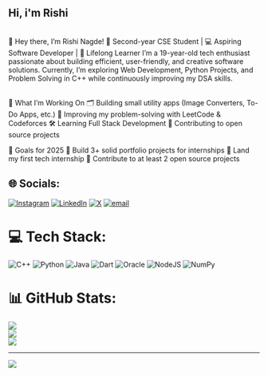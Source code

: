 ## Hi, i'm Rishi

<br> 👋 Hey there, I’m Rishi Nagde!
🚀 Second-year CSE Student | 💻 Aspiring Software Developer | 🌱 Lifelong Learner
I’m a 19-year-old tech enthusiast passionate about building efficient, user-friendly, and creative software solutions.
Currently, I’m exploring Web Development, Python Projects, and Problem Solving in C++ while continuously improving my DSA skills. </br>


<br> 📌 What I’m Working On
🗂 Building small utility apps (Image Converters, To-Do Apps, etc.)
🌱 Improving my problem-solving with LeetCode & Codeforces
🛠 Learning Full Stack Development
🤝 Contributing to open source projects

🎯 Goals for 2025
🔹 Build 3+ solid portfolio projects for internships
🔹 Land my first tech internship
🔹 Contribute to at least 2 open source projects </br>



## 🌐 Socials:
[![Instagram](https://img.shields.io/badge/Instagram-%23E4405F.svg?logo=Instagram&logoColor=white)](https://instagram.com/https://www.instagram.com/ri8shi._/) [![LinkedIn](https://img.shields.io/badge/LinkedIn-%230077B5.svg?logo=linkedin&logoColor=white)](https://linkedin.com/in/https://www.linkedin.com/in/rishi-nagde-a92800325/) [![X](https://img.shields.io/badge/X-black.svg?logo=X&logoColor=white)](https://x.com/https://x.com/Ri8shi?t=Djunpf8mDLSJhnQtDPWtRw&s=09) [![email](https://img.shields.io/badge/Email-D14836?logo=gmail&logoColor=white)](mailto:nagderishi@gmail.com) 

# 💻 Tech Stack:
![C++](https://img.shields.io/badge/c++-%2300599C.svg?style=for-the-badge&logo=c%2B%2B&logoColor=white) ![Python](https://img.shields.io/badge/python-3670A0?style=for-the-badge&logo=python&logoColor=ffdd54) ![Java](https://img.shields.io/badge/java-%23ED8B00.svg?style=for-the-badge&logo=openjdk&logoColor=white) ![Dart](https://img.shields.io/badge/dart-%230175C2.svg?style=for-the-badge&logo=dart&logoColor=white) ![Oracle](https://img.shields.io/badge/Oracle-F80000?style=for-the-badge&logo=oracle&logoColor=white) ![NodeJS](https://img.shields.io/badge/node.js-6DA55F?style=for-the-badge&logo=node.js&logoColor=white) ![NumPy](https://img.shields.io/badge/numpy-%23013243.svg?style=for-the-badge&logo=numpy&logoColor=white)
# 📊 GitHub Stats:
![](https://github-readme-stats.vercel.app/api?username=rishihe&theme=radical&hide_border=false&include_all_commits=true&count_private=false)<br/>
![](https://nirzak-streak-stats.vercel.app/?user=rishihe&theme=radical&hide_border=false)<br/>
![](https://github-readme-stats.vercel.app/api/top-langs/?username=rishihe&theme=radical&hide_border=false&include_all_commits=true&count_private=false&layout=compact)

---
[![](https://visitcount.itsvg.in/api?id=rishihe&icon=0&color=0)](https://visitcount.itsvg.in)

<!-- Proudly created with GPRM ( https://gprm.itsvg.in ) -->
